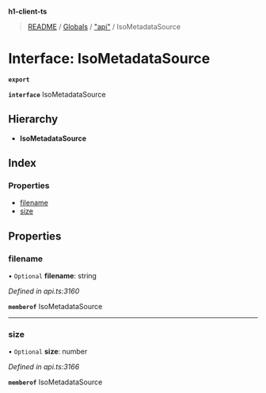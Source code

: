 **h1-client-ts**

> [README](../README.md) / [Globals](../globals.md) / ["api"](../modules/_api_.md) / IsoMetadataSource

# Interface: IsoMetadataSource

**`export`** 

**`interface`** IsoMetadataSource

## Hierarchy

* **IsoMetadataSource**

## Index

### Properties

* [filename](_api_.isometadatasource.md#filename)
* [size](_api_.isometadatasource.md#size)

## Properties

### filename

• `Optional` **filename**: string

*Defined in api.ts:3160*

**`memberof`** IsoMetadataSource

___

### size

• `Optional` **size**: number

*Defined in api.ts:3166*

**`memberof`** IsoMetadataSource
